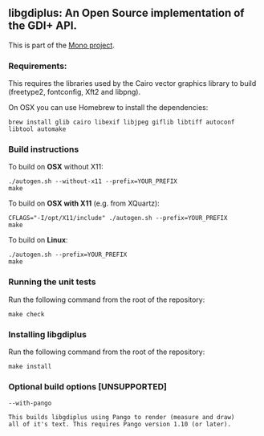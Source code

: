 ## libgdiplus: An Open Source implementation of the GDI+ API.

This is part of the [Mono project](http://mono-project.com).

### Requirements:

This requires the libraries used by the Cairo vector graphics library to build (freetype2, fontconfig, Xft2 and libpng).

On OSX you can use Homebrew to install the dependencies:

	brew install glib cairo libexif libjpeg giflib libtiff autoconf libtool automake


### Build instructions

To build on **OSX** without X11:

	./autogen.sh --without-x11 --prefix=YOUR_PREFIX
	make

To build on **OSX with X11** (e.g. from XQuartz):

	CFLAGS="-I/opt/X11/include" ./autogen.sh --prefix=YOUR_PREFIX
	make

To build on **Linux**:

	./autogen.sh --prefix=YOUR_PREFIX
	make

### Running the unit tests

Run the following command from the root of the repository:

	make check

### Installing libgdiplus

Run the following command from the root of the repository:

	make install

### Optional build options [UNSUPPORTED]

	--with-pango

	This builds libgdiplus using Pango to render (measure and draw) 
	all of it's text. This requires Pango version 1.10 (or later).
